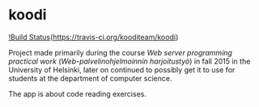 # koodi

[!Build Status](https://travis-ci.org/kooditeam/koodi.svg?branch=master)(https://travis-ci.org/kooditeam/koodi)

Project made primarily during the course *Web server programming practical work* (*Web-palvelinohjelmoinnin harjoitustyö*) in fall 2015 in the University of Helsinki, later on continued to possibly get it to use for students at the department of computer science.


The app is about code reading exercises.

